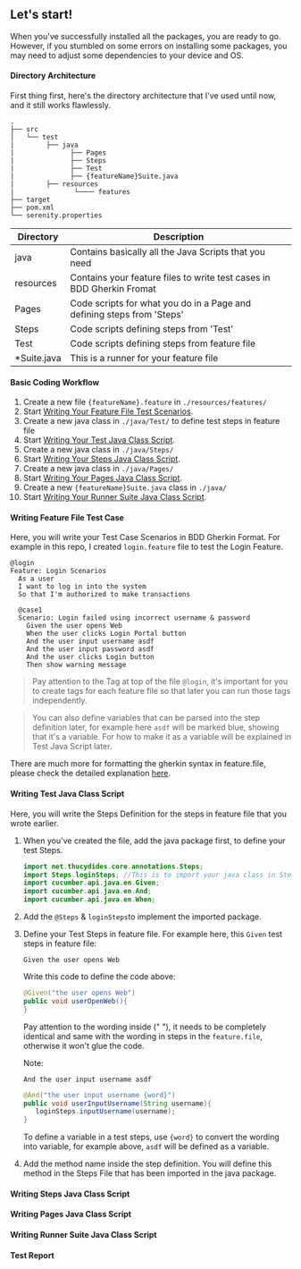 ##  Let's start!
When you've successfully installed all the packages, you are ready to go. However, if you stumbled on some errors on installing some packages, you may need to adjust some dependencies to your device and OS.

#### Directory Architecture
First thing first, here's the directory architecture that I've used until now, and it still works flawlessly.

    .
    ├── src            
    │   └── test 
    |        ├── java
    |              ├── Pages
    |              ├── Steps
    |              ├── Test
    |              ├── {featureName}Suite.java
    |        ├── resources
    |               └──── features
    ├── target
    ├── pom.xml
    └── serenity.properties

| Directory     | Description                                                       |
| ---------     | ----------------------------------------------------------------- |
| java          | Contains basically all the Java Scripts that you need             |
| resources     | Contains your feature files to write test cases in BDD Gherkin Fromat |
| Pages         | Code scripts for what you do in a Page and defining steps from 'Steps'                      |
| Steps         | Code scripts defining steps from 'Test'                        |
| Test          | Code scripts defining steps from feature file                        |
| *Suite.java   | This is a runner for your feature file                        |

#### Basic Coding Workflow

1. Create a new file `{featureName}.feature` in `./resources/features/`
2. Start [Writing Your Feature File Test Scenarios](#writing-feature-file-test-case).
3. Create a new java class in `./java/Test/` to define test steps in feature file
4. Start [Writing Your Test Java Class Script](#writing-test-java-class-script).
5. Create a new java class in `./java/Steps/`
6. Start [Writing Your Steps Java Class Script](#writing-steps-java-class-script).
7. Create a new java class in `./java/Pages/`
8. Start [Writing Your Pages Java Class Script](#writing-pages-java-class-script).
9. Create a new `{featureName}Suite.java` class in `./java/`
10. Start [Writing Your Runner Suite Java Class Script](#writing-runner-suite-java-class-script).

#### Writing Feature File Test Case
Here, you will write your Test Case Scenarios in BDD Gherkin Format.
For example in this repo, I created `login.feature` file to test the Login Feature.

```gherkin
@login
Feature: Login Scenarios
  As a user
  I want to log in into the system
  So that I'm authorized to make transactions

  @case1
  Scenario: Login failed using incorrect username & password
    Given the user opens Web
    When the user clicks Login Portal button
    And the user input username asdf
    And the user input password asdf
    And the user clicks Login button
    Then show warning message
```
> Pay attention to the Tag at top of the file `@login`, it's important for you to create tags for each feature file so that later you can run those tags independently.

> You can also define variables that can be parsed into the step definition later, for example here `asdf` will be marked blue, showing that it's a variable. For how to make it as a variable will be explained in Test Java Script later.

There are much more for formatting the gherkin syntax in feature.file, please check the detailed explanation [here](https://cucumber.io/docs/gherkin/reference/).

#### Writing Test Java Class Script
Here, you will write the Steps Definition for the steps in feature file that you wrote earlier.
1. When you've created the file, add the java package first, to define your test Steps.

    ```java
    import net.thucydides.core.annotations.Steps;
    import Steps.loginSteps; //This is to import your java class in Steps File
    import cucumber.api.java.en.Given;
    import cucumber.api.java.en.And;
    import cucumber.api.java.en.When;
    ```
   
2. Add the `@Steps` & `loginSteps`to implement the imported package.
3. Define your Test Steps in feature file. For example here, this `Given` test steps in feature file:
    ```gherkin
    Given the user opens Web
    ``` 
    Write this code to define the code above:
    ```java
    @Given("the user opens Web")
    public void userOpenWeb(){
    }
    ```
   Pay attention to the wording inside (" "), it needs to be completely identical and same with the wording in steps in the `feature.file`, otherwise it won't glue the code.
   
   Note:
    ```gherkin
    And the user input username asdf
    ```
    ```java
    @And("the user input username {word}")
    public void userInputUsername(String username){
       loginSteps.inputUsername(username);
    }
    ```
   To define a variable in a test steps, use `{word}` to convert the wording into variable, for example above, `asdf` will be defined as a variable.
4. Add the method name inside the step definition. You will define this method in the Steps File that has been imported in the java package.

#### Writing Steps Java Class Script


#### Writing Pages Java Class Script

#### Writing Runner Suite Java Class Script

#### Test Report
